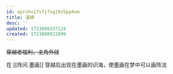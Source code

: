 ```yaml
---
id: ayrvhx17v7j7sg19v5pp4vm
title: 道碑
desc: ''
updated: 1723809337124
created: 1723808922099
---
```


~~穿越者福利，主角外挂~~

在 [[阵问.墨画]] 穿越后出现在墨画的识海，使墨画在梦中可以画阵法
